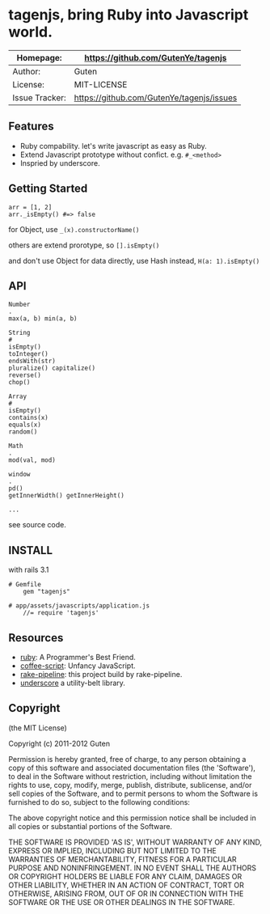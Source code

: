 tagenjs, bring Ruby into Javascript world.
===================================

| Homepage:      |  https://github.com/GutenYe/tagenjs       |
|----------------|------------------------------------------------------       |
| Author:	       | Guten                                                 |
| License:       | MIT-LICENSE                                                |
| Issue Tracker: | https://github.com/GutenYe/tagenjs/issues |


Features
--------

* Ruby compability. let's write javascript as easy as Ruby.
* Extend Javascript prototype without confict. e.g. `#_<method>`
* Inspried by underscore.

Getting Started
----------

	arr = [1, 2]
	arr._isEmpty() #=> false

for Object,  use `_(x).constructorName()`

others are extend prorotype, so `[].isEmpty()`

and don't use Object for data directly, use Hash instead, `H(a: 1).isEmpty()`


API
------

	Number
	.
	max(a, b) min(a, b)

	String
	#
	isEmpty()
	toInteger()
	endsWith(str)
	pluralize() capitalize()
	reverse()
	chop()

	Array
	#
	isEmpty()
	contains(x)
	equals(x)
	random()

	Math
	.
	mod(val, mod)

	window
	.
	pd()
	getInnerWidth() getInnerHeight()

	...

see source code.

INSTALL
-------

with rails 3.1

	# Gemfile
		gem "tagenjs"

	# app/assets/javascripts/application.js
		//= require 'tagenjs'

Resources
---------

* [ruby](http://www.ruby-lang.org/en): A Programmer's Best Friend.
* [coffee-script](http://coffeescript.org/): Unfancy JavaScript.
* [rake-pipeline](https://github.com/livingsocial/rake-pipeline): this project build by rake-pipeline.
* [underscore](http://underscorejs.org/) a utility-belt library.

Copyright
---------

(the MIT License)

Copyright (c) 2011-2012 Guten

Permission is hereby granted, free of charge, to any person obtaining a copy of this software and associated documentation files (the 'Software'), to deal in the Software without restriction, including without limitation the rights to use, copy, modify, merge, publish, distribute, sublicense, and/or sell copies of the Software, and to permit persons to whom the Software is furnished to do so, subject to the following conditions:

The above copyright notice and this permission notice shall be included in all copies or substantial portions of the Software.

THE SOFTWARE IS PROVIDED 'AS IS', WITHOUT WARRANTY OF ANY KIND, EXPRESS OR IMPLIED, INCLUDING BUT NOT LIMITED TO THE WARRANTIES OF MERCHANTABILITY, FITNESS FOR A PARTICULAR PURPOSE AND NONINFRINGEMENT.  IN NO EVENT SHALL THE AUTHORS OR COPYRIGHT HOLDERS BE LIABLE FOR ANY CLAIM, DAMAGES OR OTHER LIABILITY, WHETHER IN AN ACTION OF CONTRACT, TORT OR OTHERWISE, ARISING FROM, OUT OF OR IN CONNECTION WITH THE SOFTWARE OR THE USE OR OTHER DEALINGS IN THE SOFTWARE.
